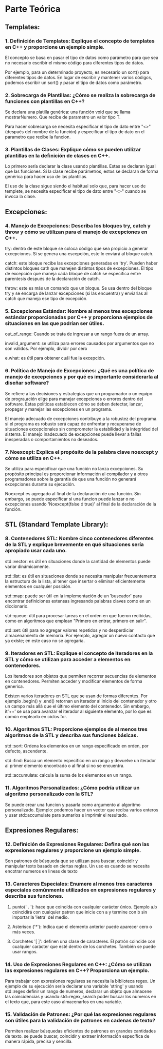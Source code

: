 # Parte Teórica #
## Templates: ##
### 1. Definición de Templates: Explique el concepto de templates en C++ y proporcione un ejemplo simple. ### 
El concepto se basa en pasar el tipo de datos como parámetro para que sea no necesario escribir el mismo código para diferentes tipos de datos. 

Por ejemplo, para un determinado proyecto, es necesario un sort() para diferentes tipos de datos. En lugar de escribir y mantener varios códigos, podemos escribir un sort() y pasar el tipo de datos como parámetro. 

### 2. Sobrecarga de Plantillas: ¿Cómo se realiza la sobrecarga de funciones con plantillas en C++? ###
Se declara una platilla genérica: una función void que se llama mostrarNumero. Que recibe de parametro un valor tipo T.

Para hacer sobrecarga se necesita especificar el tipo de dato entre "<>" (después del nombre de la función) y especificar el tipo de dato en el parametro que recibe la funcion. 

###  3. Plantillas de Clases: Explique cómo se pueden utilizar plantillas en la definición de clases en C++. ###
Lo primero sería declarar la clase usando plantillas. Estas se declaran igual que las funciones. Si la clase recibe parámetros, estos se declaran de forma genérica para hacer uso de las plantillas.

El uso de la clase sigue siendo el habitual solo que, para hacer uso de templete, se necesita especificar el tipo de dato entre "<>" cuando se invoca la clase.
## Excepciones: ##
 ### 4. Manejo de Excepciones: Describa los bloques try, catch y throw y cómo se utilizan para el manejo de excepciones en C++. ###
 try: dentro de este bloque se coloca código que sea propicio a generar excepciones. Si se genera una escepción, este lo enviará al bloque catch.

 catch: este bloque recibe las excepciones generadas en 'try'. Pueden haber distintos bloques cath que manejen distintos tipos de excepciones. El tipo de excepción que maneja cada bloque de catch se especifica entre parentesis después de la declaración de catch.

 throw: este es más un comando que un bloque. Se usa dentro del bloque try y se encarga de lanzar excepciones (si las encuentra) y enviarlas al catch que maneja ese tipo de excepción.
###  5. Excepciones Estándar: Nombre al menos tres excepciones estándar proporcionadas por C++ y proporciona ejemplos de situaciones en las que podrían ser útiles. ###
out_of_range: Cuando se trata de ingresar a un rango fuera de un array.

invalid_argument: se utiliza para errores causados por argumentos que no son válidos. Por ejemplo, dividir por cero

e.what: es útil para obtener cuál fue la excepción.
 ### 6. Política de Manejo de Excepciones: ¿Qué es una política de manejo de excepciones y por qué es importante considerarla al diseñar software? ###
 Se refiere a las decisiones y estrategias que un programador o un equipo de progra,ación elige para manejar excepciones o errores dentro del software. Estas políticas establecen cómo se deben detectar, lanzar, propagar y manejar las excepciones en un programa.

 El manejo adecuado de excepciones contribuye a la robustez del programa. si el programa es robusto será capaz de enfrentar y recuperarse de situaciones excepcionales sin comprometer la estabilidad y la integridad del sistema. El manejo inadecuado de excepciones puede llevar a fallas inesperadas o comportamientos no deseados.
 ### 7. Noexcept: Explica el propósito de la palabra clave noexcept y cómo se utiliza en C++. ###
Se utiliza para especificar que una función no lanza excepciones. Su propósito principal es proporcionar información al compilador y a otros programadores sobre la garantía de que una función no generará excepciones durante su ejecución.

Noexcept es agregado al final de la declaración de una función. Sin embargo, se puede especificar si una funcion puede lanzar o no excepciones usando 'Noexcept(false ó true)' al final de la declaración de la función.
## STL (Standard Template Library): ##
###  8. Contenedores STL: Nombre cinco contenedores diferentes de la STL y explique brevemente en qué situaciones sería apropiado usar cada uno. ###
std::vector: es útil en situaciones donde la cantidad de elementos puede variar dinámicamente.

std::list: es útil en situaciones donde se necesita manipular frecuentemente la estructura de la lista, al tener que insertar o eliminar eficientemente elementos en cualquier posición.

std::map: puede ser útil en la implementación de un 'buscador' para encontrar definiciones extensas ingresando palabras claves como en un diccionario.

std::queue: útil para procesar tareas en el orden en que fueron recibidas, como en algoritmos que emplean "Primero en entrar, primero en salir".

std::set: útil para no agregar valores repetidos y no desperdiciar almacenamiento de memoria. Por ejemplo, agregar un nuevo contacto que ya existe; en este caso no se agregaría.
###  9. Iteradores en STL: Explique el concepto de iteradores en la STL y cómo se utilizan para acceder a elementos en contenedores. ###
Los iteradores son objetos que permiten recorrer secuencias de elementos en contenedores. Permiten acceder y modificar elementos de forma generica.

Existen varios iteradores en STL que se usan de formas diferentes. Por ejemplo .begin() y .end() retornan un iterador al inicio del contenedor y otro un campo más allá que el último elemento del contenedor. Sin embargo, it'++' se usa para avanzar el iterador al siguiente elemento, por lo que es común emplearlo en ciclos for.
###  10. Algoritmos STL: Proporcione ejemplos de al menos tres algoritmos de la STL y describa sus funciones básicas. ###
std::sort: Ordena los elementos en un rango especificado en orden, por defecto, ascendente.

std::find: Busca un elemento específico en un rango y devuelve un iterador al primer elemento encontrado o al final si no se encuentra.

std::accumulate: calcula la suma de los elementos en un rango.
###  11. Algoritmos Personalizados: ¿Cómo podría utilizar un algoritmo personalizado con la STL? ###
Se puede crear una funcion y pasarla como argumento al algoritmo personalizado. Ejemplo: podemos hacer un vector que reciba varios enteros y usar std::accumulate para sumarlos e imprimir el resultado.
## Expresiones Regulares: ##
 ### 12. Definición de Expresiones Regulares: Defina qué son las expresiones regulares y proporcione un ejemplo simple. ###
 Son patrones de búsqueda que se utilizan para buscar, coincidir y manipular texto basado en ciertas reglas. Un uso es cuando se necesita encotrar numeros en lineas de texto
 ### 13. Caracteres Especiales: Enumere al menos tres caracteres especiales comúnmente utilizados en expresiones regulares y describa sus funciones. ###
 1. punto(' . '): hace que coincída con cualquier carácter único. Ejemplo a.b coincidirá con cualquier patron que inicie con a y termine con b sin importar la 'letra' del medio.

 2. Asterisco ('*'): Indica que el elemento anterior puede aparecer cero o más veces.

 3. Corchetes '[ ]': definen una clase de caracteres. El patrón coincide con cualquier carácter que esté dentro de los corchetes. También se puede usar rangos.

 ### 14. Uso de Expresiones Regulares en C++: ¿Cómo se utilizan las expresiones regulares en C++? Proporciona un ejemplo. ###
 Para trabajar con expresiones regulares se necesita la biblioteca regex. Un ejemplo de su ejecución sería declarar una variable 'string' y usando std::regex definir un rango de numeros, declarar un objeto que almacene las coincidencias y usando std::regex_search poder buscar los numeros en el texto que, para este caso almacenarlos en una variable.
### 15. Validación de Patrones: ¿Por qué las expresiones regulares son útiles para la validación de patrones en cadenas de texto? ###
Permiten realizar búsquedas eficientes de patrones en grandes cantidades de texto. se puede buscar, coincidir y extraer información específica de manera rápida, precisa y sencilla.
